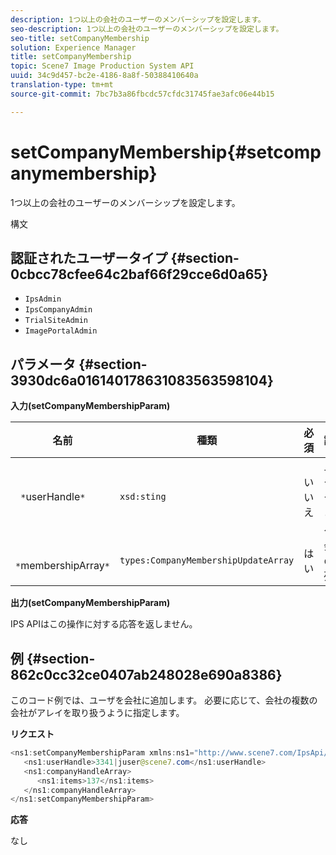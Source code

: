 ```yaml
---
description: 1つ以上の会社のユーザーのメンバーシップを設定します。
seo-description: 1つ以上の会社のユーザーのメンバーシップを設定します。
seo-title: setCompanyMembership
solution: Experience Manager
title: setCompanyMembership
topic: Scene7 Image Production System API
uuid: 34c9d457-bc2e-4186-8a8f-50388410640a
translation-type: tm+mt
source-git-commit: 7bc7b3a86fbcdc57cfdc31745fae3afc06e44b15

---
```



# setCompanyMembership{#setcompanymembership}

1つ以上の会社のユーザーのメンバーシップを設定します。

構文

## 認証されたユーザータイプ {#section-0cbcc78cfee64c2baf66f29cce6d0a65}

* `IpsAdmin`
* `IpsCompanyAdmin`
* `TrialSiteAdmin`
* `ImagePortalAdmin`

## パラメータ {#section-3930dc6a016140178631083563598104}

**入力(setCompanyMembershipParam)**

| 名前 | 種類 | 必須 | 説明 |
|---|---|---|---|
| ` *`userHandle`*` | `xsd:sting` | いいえ | ユーザーハンドル。 |
| ` *`membershipArray`*` | `types:CompanyMembershipUpdateArray` | はい | 会社の配列。 |

**出力(setCompanyMembershipParam)**

IPS APIはこの操作に対する応答を返しません。

## 例 {#section-862c0cc32ce0407ab248028e690a8386}

このコード例では、ユーザを会社に追加します。 必要に応じて、会社の複数の会社がアレイを取り扱うように指定します。

**リクエスト**

```java
<ns1:setCompanyMembershipParam xmlns:ns1="http://www.scene7.com/IpsApi/xsd">
   <ns1:userHandle>3341|juser@scene7.com</ns1:userHandle>
   <ns1:companyHandleArray>
      <ns1:items>137</ns1:items>
   </ns1:companyHandleArray>
</ns1:setCompanyMembershipParam>
```

**応答**

なし
